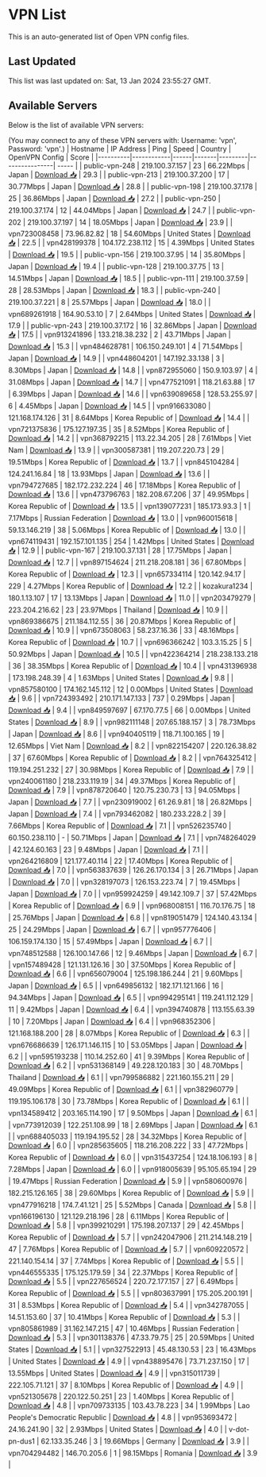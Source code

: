 # VPN List

This is an auto-generated list of Open VPN config files.

## Last Updated

This list was last updated on: Sat, 13 Jan 2024 23:55:27 GMT.

## Available Servers

Below is the list of available VPN servers:

(You may connect to any of these VPN servers with: Username: 'vpn', Password: 'vpn'.)
| Hostname | IP Address | Ping | Speed | Country | OpenVPN Config | Score |
|----------|------------|------|-------|---------|----------------| ----- |
| public-vpn-248 | 219.100.37.157 | 23 | 66.22Mbps | Japan | [Download 📥](./configs/server_0_JP.ovpn) | 29.3 |
| public-vpn-213 | 219.100.37.200 | 17 | 30.77Mbps | Japan | [Download 📥](./configs/server_1_JP.ovpn) | 28.8 |
| public-vpn-198 | 219.100.37.178 | 25 | 36.86Mbps | Japan | [Download 📥](./configs/server_2_JP.ovpn) | 27.2 |
| public-vpn-250 | 219.100.37.174 | 12 | 44.04Mbps | Japan | [Download 📥](./configs/server_3_JP.ovpn) | 24.7 |
| public-vpn-202 | 219.100.37.197 | 14 | 18.05Mbps | Japan | [Download 📥](./configs/server_4_JP.ovpn) | 23.9 |
| vpn723008458 | 73.96.82.82 | 18 | 54.60Mbps | United States | [Download 📥](./configs/server_5_US.ovpn) | 22.5 |
| vpn428199378 | 104.172.238.112 | 15 | 4.39Mbps | United States | [Download 📥](./configs/server_6_US.ovpn) | 19.5 |
| public-vpn-156 | 219.100.37.95 | 14 | 35.80Mbps | Japan | [Download 📥](./configs/server_7_JP.ovpn) | 19.4 |
| public-vpn-128 | 219.100.37.75 | 13 | 14.51Mbps | Japan | [Download 📥](./configs/server_8_JP.ovpn) | 18.5 |
| public-vpn-111 | 219.100.37.59 | 28 | 28.53Mbps | Japan | [Download 📥](./configs/server_9_JP.ovpn) | 18.3 |
| public-vpn-240 | 219.100.37.221 | 8 | 25.57Mbps | Japan | [Download 📥](./configs/server_10_JP.ovpn) | 18.0 |
| vpn689261918 | 164.90.53.10 | 7 | 2.64Mbps | United States | [Download 📥](./configs/server_11_US.ovpn) | 17.9 |
| public-vpn-243 | 219.100.37.172 | 16 | 32.86Mbps | Japan | [Download 📥](./configs/server_12_JP.ovpn) | 17.5 |
| vpn913241896 | 133.218.38.232 | 2 | 43.71Mbps | Japan | [Download 📥](./configs/server_13_JP.ovpn) | 15.3 |
| vpn484628781 | 106.150.249.101 | 4 | 71.54Mbps | Japan | [Download 📥](./configs/server_14_JP.ovpn) | 14.9 |
| vpn448604201 | 147.192.33.138 | 3 | 8.30Mbps | Japan | [Download 📥](./configs/server_15_JP.ovpn) | 14.8 |
| vpn872955060 | 150.9.103.97 | 4 | 31.08Mbps | Japan | [Download 📥](./configs/server_16_JP.ovpn) | 14.7 |
| vpn477521091 | 118.21.63.88 | 17 | 6.39Mbps | Japan | [Download 📥](./configs/server_17_JP.ovpn) | 14.6 |
| vpn639089658 | 128.53.255.97 | 6 | 4.45Mbps | Japan | [Download 📥](./configs/server_18_JP.ovpn) | 14.5 |
| vpn916633080 | 121.168.174.126 | 31 | 8.64Mbps | Korea Republic of | [Download 📥](./configs/server_19_KR.ovpn) | 14.4 |
| vpn721375836 | 175.127.197.35 | 35 | 8.52Mbps | Korea Republic of | [Download 📥](./configs/server_20_KR.ovpn) | 14.2 |
| vpn368792215 | 113.22.34.205 | 28 | 7.61Mbps | Viet Nam | [Download 📥](./configs/server_21_VN.ovpn) | 13.9 |
| vpn300587381 | 119.207.220.73 | 29 | 19.51Mbps | Korea Republic of | [Download 📥](./configs/server_22_KR.ovpn) | 13.7 |
| vpn845104284 | 124.241.16.84 | 18 | 13.93Mbps | Japan | [Download 📥](./configs/server_23_JP.ovpn) | 13.6 |
| vpn794727685 | 182.172.232.224 | 46 | 17.18Mbps | Korea Republic of | [Download 📥](./configs/server_24_KR.ovpn) | 13.6 |
| vpn473796763 | 182.208.67.206 | 37 | 49.95Mbps | Korea Republic of | [Download 📥](./configs/server_25_KR.ovpn) | 13.5 |
| vpn139077231 | 185.173.93.3 | 1 | 7.17Mbps | Russian Federation | [Download 📥](./configs/server_26_RU.ovpn) | 13.0 |
| vpn960015618 | 59.13.146.219 | 38 | 5.06Mbps | Korea Republic of | [Download 📥](./configs/server_27_KR.ovpn) | 13.0 |
| vpn674119431 | 192.157.101.135 | 254 | 1.42Mbps | United States | [Download 📥](./configs/server_28_US.ovpn) | 12.9 |
| public-vpn-167 | 219.100.37.131 | 28 | 17.75Mbps | Japan | [Download 📥](./configs/server_29_JP.ovpn) | 12.7 |
| vpn897154624 | 211.218.208.181 | 36 | 67.80Mbps | Korea Republic of | [Download 📥](./configs/server_30_KR.ovpn) | 12.3 |
| vpn657334114 | 120.142.94.17 | 229 | 4.27Mbps | Korea Republic of | [Download 📥](./configs/server_31_KR.ovpn) | 12.2 |
| kozakura1234 | 180.1.13.107 | 17 | 13.13Mbps | Japan | [Download 📥](./configs/server_32_JP.ovpn) | 11.0 |
| vpn203479279 | 223.204.216.62 | 23 | 23.97Mbps | Thailand | [Download 📥](./configs/server_33_TH.ovpn) | 10.9 |
| vpn869386675 | 211.184.112.55 | 36 | 20.87Mbps | Korea Republic of | [Download 📥](./configs/server_34_KR.ovpn) | 10.9 |
| vpn673508063 | 58.237.16.36 | 33 | 48.16Mbps | Korea Republic of | [Download 📥](./configs/server_35_KR.ovpn) | 10.7 |
| vpn696366242 | 103.3.15.25 | 5 | 50.92Mbps | Japan | [Download 📥](./configs/server_36_JP.ovpn) | 10.5 |
| vpn422364214 | 218.238.133.218 | 36 | 38.35Mbps | Korea Republic of | [Download 📥](./configs/server_37_KR.ovpn) | 10.4 |
| vpn431396938 | 173.198.248.39 | 4 | 1.63Mbps | United States | [Download 📥](./configs/server_38_US.ovpn) | 9.8 |
| vpn857580100 | 174.162.145.112 | 12 | 0.00Mbps | United States | [Download 📥](./configs/server_39_US.ovpn) | 9.6 |
| vpn724393492 | 210.171.147.133 | 737 | 0.29Mbps | Japan | [Download 📥](./configs/server_40_JP.ovpn) | 9.4 |
| vpn849597697 | 67.170.77.5 | 66 | 0.00Mbps | United States | [Download 📥](./configs/server_41_US.ovpn) | 8.9 |
| vpn982111148 | 207.65.188.157 | 3 | 78.73Mbps | Japan | [Download 📥](./configs/server_42_JP.ovpn) | 8.6 |
| vpn940405119 | 118.71.100.165 | 19 | 12.65Mbps | Viet Nam | [Download 📥](./configs/server_43_VN.ovpn) | 8.2 |
| vpn822154207 | 220.126.38.82 | 37 | 67.60Mbps | Korea Republic of | [Download 📥](./configs/server_44_KR.ovpn) | 8.2 |
| vpn764325412 | 119.194.251.232 | 27 | 30.98Mbps | Korea Republic of | [Download 📥](./configs/server_45_KR.ovpn) | 7.9 |
| vpn240061180 | 218.233.119.19 | 34 | 49.37Mbps | Korea Republic of | [Download 📥](./configs/server_46_KR.ovpn) | 7.9 |
| vpn878720640 | 120.75.230.73 | 13 | 94.05Mbps | Japan | [Download 📥](./configs/server_47_JP.ovpn) | 7.7 |
| vpn230919002 | 61.26.9.81 | 18 | 26.82Mbps | Japan | [Download 📥](./configs/server_48_JP.ovpn) | 7.4 |
| vpn793462082 | 180.233.228.2 | 39 | 7.66Mbps | Korea Republic of | [Download 📥](./configs/server_49_KR.ovpn) | 7.1 |
| vpn526235740 | 60.150.238.110 | - | 50.71Mbps | Japan | [Download 📥](./configs/server_50_JP.ovpn) | 7.1 |
| vpn748264029 | 42.124.60.163 | 23 | 9.48Mbps | Japan | [Download 📥](./configs/server_51_JP.ovpn) | 7.1 |
| vpn264216809 | 121.177.40.114 | 22 | 17.40Mbps | Korea Republic of | [Download 📥](./configs/server_52_KR.ovpn) | 7.0 |
| vpn563837639 | 126.26.170.134 | 3 | 26.71Mbps | Japan | [Download 📥](./configs/server_53_JP.ovpn) | 7.0 |
| vpn328197073 | 126.153.223.74 | 7 | 19.45Mbps | Japan | [Download 📥](./configs/server_54_JP.ovpn) | 7.0 |
| vpn959924259 | 49.142.109.7 | 37 | 57.42Mbps | Korea Republic of | [Download 📥](./configs/server_55_KR.ovpn) | 6.9 |
| vpn968008151 | 116.70.176.75 | 18 | 25.76Mbps | Japan | [Download 📥](./configs/server_56_JP.ovpn) | 6.8 |
| vpn819051479 | 124.140.43.134 | 25 | 24.29Mbps | Japan | [Download 📥](./configs/server_57_JP.ovpn) | 6.7 |
| vpn957776406 | 106.159.174.130 | 15 | 57.49Mbps | Japan | [Download 📥](./configs/server_58_JP.ovpn) | 6.7 |
| vpn748512588 | 126.100.147.66 | 12 | 9.46Mbps | Japan | [Download 📥](./configs/server_59_JP.ovpn) | 6.7 |
| vpn157489428 | 121.131.126.16 | 30 | 37.50Mbps | Korea Republic of | [Download 📥](./configs/server_60_KR.ovpn) | 6.6 |
| vpn656079004 | 125.198.186.244 | 21 | 9.60Mbps | Japan | [Download 📥](./configs/server_61_JP.ovpn) | 6.5 |
| vpn649856132 | 182.171.121.166 | 16 | 94.34Mbps | Japan | [Download 📥](./configs/server_62_JP.ovpn) | 6.5 |
| vpn994295141 | 119.241.112.129 | 11 | 9.42Mbps | Japan | [Download 📥](./configs/server_63_JP.ovpn) | 6.4 |
| vpn394740878 | 113.155.63.39 | 10 | 7.20Mbps | Japan | [Download 📥](./configs/server_64_JP.ovpn) | 6.4 |
| vpn968352306 | 121.168.188.200 | 28 | 8.07Mbps | Korea Republic of | [Download 📥](./configs/server_65_KR.ovpn) | 6.3 |
| vpn676686639 | 126.171.146.115 | 10 | 53.05Mbps | Japan | [Download 📥](./configs/server_66_JP.ovpn) | 6.2 |
| vpn595193238 | 110.14.252.60 | 41 | 9.39Mbps | Korea Republic of | [Download 📥](./configs/server_67_KR.ovpn) | 6.2 |
| vpn531368149 | 49.228.120.183 | 30 | 48.70Mbps | Thailand | [Download 📥](./configs/server_68_TH.ovpn) | 6.1 |
| vpn799586882 | 221.160.155.211 | 29 | 49.09Mbps | Korea Republic of | [Download 📥](./configs/server_69_KR.ovpn) | 6.1 |
| vpn382960779 | 119.195.106.178 | 30 | 73.78Mbps | Korea Republic of | [Download 📥](./configs/server_70_KR.ovpn) | 6.1 |
| vpn134589412 | 203.165.114.190 | 17 | 9.50Mbps | Japan | [Download 📥](./configs/server_71_JP.ovpn) | 6.1 |
| vpn773912039 | 122.251.108.99 | 18 | 2.69Mbps | Japan | [Download 📥](./configs/server_72_JP.ovpn) | 6.1 |
| vpn688405033 | 119.194.195.52 | 28 | 34.32Mbps | Korea Republic of | [Download 📥](./configs/server_73_KR.ovpn) | 6.0 |
| vpn285635605 | 118.216.208.222 | 33 | 47.72Mbps | Korea Republic of | [Download 📥](./configs/server_74_KR.ovpn) | 6.0 |
| vpn315437254 | 124.18.106.193 | 8 | 7.28Mbps | Japan | [Download 📥](./configs/server_75_JP.ovpn) | 6.0 |
| vpn918005639 | 95.105.65.194 | 29 | 19.47Mbps | Russian Federation | [Download 📥](./configs/server_76_RU.ovpn) | 5.9 |
| vpn580600976 | 182.215.126.165 | 38 | 29.60Mbps | Korea Republic of | [Download 📥](./configs/server_77_KR.ovpn) | 5.9 |
| vpn477916218 | 174.7.41.121 | 25 | 5.52Mbps | Canada | [Download 📥](./configs/server_78_CA.ovpn) | 5.8 |
| vpn166196130 | 121.129.218.196 | 28 | 6.11Mbps | Korea Republic of | [Download 📥](./configs/server_79_KR.ovpn) | 5.8 |
| vpn399210291 | 175.198.207.137 | 29 | 42.45Mbps | Korea Republic of | [Download 📥](./configs/server_80_KR.ovpn) | 5.7 |
| vpn242047906 | 211.214.148.219 | 47 | 7.76Mbps | Korea Republic of | [Download 📥](./configs/server_81_KR.ovpn) | 5.7 |
| vpn609220572 | 221.140.154.14 | 37 | 7.74Mbps | Korea Republic of | [Download 📥](./configs/server_82_KR.ovpn) | 5.5 |
| vpn446555335 | 175.125.179.59 | 34 | 22.37Mbps | Korea Republic of | [Download 📥](./configs/server_83_KR.ovpn) | 5.5 |
| vpn227656524 | 220.72.177.157 | 27 | 6.49Mbps | Korea Republic of | [Download 📥](./configs/server_84_KR.ovpn) | 5.5 |
| vpn803637991 | 175.205.200.191 | 31 | 8.53Mbps | Korea Republic of | [Download 📥](./configs/server_85_KR.ovpn) | 5.4 |
| vpn342787055 | 14.51.153.60 | 37 | 10.41Mbps | Korea Republic of | [Download 📥](./configs/server_86_KR.ovpn) | 5.3 |
| vpn805861989 | 31.162.147.215 | 47 | 10.46Mbps | Russian Federation | [Download 📥](./configs/server_87_RU.ovpn) | 5.3 |
| vpn301138376 | 47.33.79.75 | 25 | 20.59Mbps | United States | [Download 📥](./configs/server_88_US.ovpn) | 5.1 |
| vpn327522913 | 45.48.130.53 | 23 | 16.43Mbps | United States | [Download 📥](./configs/server_89_US.ovpn) | 4.9 |
| vpn438895476 | 73.71.237.150 | 17 | 13.55Mbps | United States | [Download 📥](./configs/server_90_US.ovpn) | 4.9 |
| vpn315011739 | 222.105.71.121 | 37 | 8.10Mbps | Korea Republic of | [Download 📥](./configs/server_91_KR.ovpn) | 4.9 |
| vpn521305678 | 220.122.50.251 | 23 | 1.40Mbps | Korea Republic of | [Download 📥](./configs/server_92_KR.ovpn) | 4.8 |
| vpn709733135 | 103.43.78.223 | 34 | 1.99Mbps | Lao People's Democratic Republic | [Download 📥](./configs/server_93_LA.ovpn) | 4.8 |
| vpn953693472 | 24.16.241.90 | 32 | 2.93Mbps | United States | [Download 📥](./configs/server_94_US.ovpn) | 4.0 |
| v-dot-pn-dus1 | 62.133.35.246 | 3 | 19.66Mbps | Germany | [Download 📥](./configs/server_95_DE.ovpn) | 3.9 |
| vpn704294482 | 146.70.205.6 | 1 | 98.15Mbps | Romania | [Download 📥](./configs/server_96_RO.ovpn) | 3.9 |
